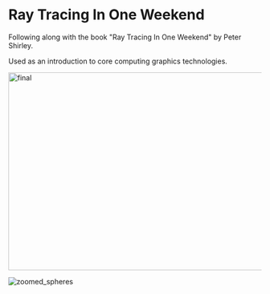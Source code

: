 # Ray Tracing In One Weekend

Following along with the book "Ray Tracing In One Weekend" by Peter Shirley.

Used as an introduction to core computing graphics technologies. 

<img width="697" height="394" alt="final" src="https://github.com/user-attachments/assets/f81fb4ed-cea0-40e4-b2bb-46cb4a12f0f5" />

![zoomed_spheres](https://github.com/user-attachments/assets/4e730d2f-dcba-458f-b26c-6301ba152ae1)
